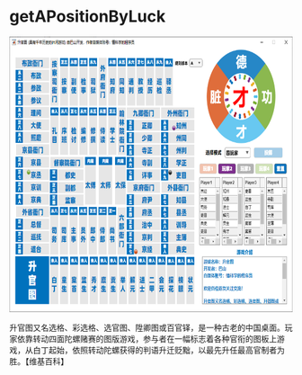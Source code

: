 # getAPositionByLuck

<div align=center><img src="https://github.com/ScientificProgrammerOwner/getAPositionByLuck/blob/main/getAPositionByLuck.png" width="686" height="490"/></div>


升官图又名选格、彩选格、选官图、陞卿图或百官铎，是一种古老的中国桌面。玩家依靠转动四面陀螺赌赛的图版游戏，参与者在一幅标志着各种官衔的图板上游戏，从白丁起始，依照转动陀螺获得的判语升迁贬黜，以最先升任最高官制者为胜。【维基百科】

